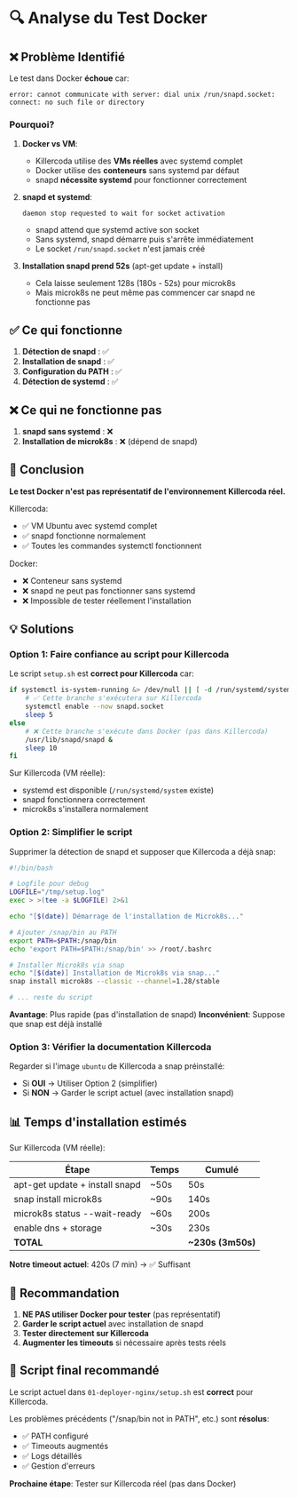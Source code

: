 # 🔍 Analyse du Test Docker

## ❌ Problème Identifié

Le test dans Docker **échoue** car:

```
error: cannot communicate with server: dial unix /run/snapd.socket: connect: no such file or directory
```

### Pourquoi?

1. **Docker vs VM**:
   - Killercoda utilise des **VMs réelles** avec systemd complet
   - Docker utilise des **conteneurs** sans systemd par défaut
   - snapd **nécessite systemd** pour fonctionner correctement

2. **snapd et systemd**:
   ```
   daemon stop requested to wait for socket activation
   ```
   - snapd attend que systemd active son socket
   - Sans systemd, snapd démarre puis s'arrête immédiatement
   - Le socket `/run/snapd.socket` n'est jamais créé

3. **Installation snapd prend 52s** (apt-get update + install)
   - Cela laisse seulement 128s (180s - 52s) pour microk8s
   - Mais microk8s ne peut même pas commencer car snapd ne fonctionne pas

## ✅ Ce qui fonctionne

1. **Détection de snapd** : ✅
2. **Installation de snapd** : ✅
3. **Configuration du PATH** : ✅
4. **Détection de systemd** : ✅

## ❌ Ce qui ne fonctionne pas

1. **snapd sans systemd** : ❌
2. **Installation de microk8s** : ❌ (dépend de snapd)

## 🎯 Conclusion

**Le test Docker n'est pas représentatif de l'environnement Killercoda réel.**

Killercoda:
- ✅ VM Ubuntu avec systemd complet
- ✅ snapd fonctionne normalement
- ✅ Toutes les commandes systemctl fonctionnent

Docker:
- ❌ Conteneur sans systemd
- ❌ snapd ne peut pas fonctionner sans systemd
- ❌ Impossible de tester réellement l'installation

## 💡 Solutions

### Option 1: Faire confiance au script pour Killercoda

Le script `setup.sh` est **correct pour Killercoda** car:

```bash
if systemctl is-system-running &> /dev/null || [ -d /run/systemd/system ]; then
    # ✅ Cette branche s'exécutera sur Killercoda
    systemctl enable --now snapd.socket
    sleep 5
else
    # ❌ Cette branche s'exécute dans Docker (pas dans Killercoda)
    /usr/lib/snapd/snapd &
    sleep 10
fi
```

Sur Killercoda (VM réelle):
- systemd est disponible (`/run/systemd/system` existe)
- snapd fonctionnera correctement
- microk8s s'installera normalement

### Option 2: Simplifier le script

Supprimer la détection de snapd et supposer que Killercoda a déjà snap:

```bash
#!/bin/bash

# Logfile pour debug
LOGFILE="/tmp/setup.log"
exec > >(tee -a $LOGFILE) 2>&1

echo "[$(date)] Démarrage de l'installation de Microk8s..."

# Ajouter /snap/bin au PATH
export PATH=$PATH:/snap/bin
echo 'export PATH=$PATH:/snap/bin' >> /root/.bashrc

# Installer Microk8s via snap
echo "[$(date)] Installation de Microk8s via snap..."
snap install microk8s --classic --channel=1.28/stable

# ... reste du script
```

**Avantage**: Plus rapide (pas d'installation de snapd)
**Inconvénient**: Suppose que snap est déjà installé

### Option 3: Vérifier la documentation Killercoda

Regarder si l'image `ubuntu` de Killercoda a snap préinstallé:
- Si **OUI** → Utiliser Option 2 (simplifier)
- Si **NON** → Garder le script actuel (avec installation snapd)

## 📊 Temps d'installation estimés

Sur Killercoda (VM réelle):

| Étape | Temps | Cumulé |
|-------|-------|--------|
| apt-get update + install snapd | ~50s | 50s |
| snap install microk8s | ~90s | 140s |
| microk8s status --wait-ready | ~60s | 200s |
| enable dns + storage | ~30s | 230s |
| **TOTAL** | | **~230s (3m50s)** |

**Notre timeout actuel**: 420s (7 min) → ✅ Suffisant

## 🔧 Recommandation

1. **NE PAS utiliser Docker pour tester** (pas représentatif)
2. **Garder le script actuel** avec installation de snapd
3. **Tester directement sur Killercoda**
4. **Augmenter les timeouts** si nécessaire après tests réels

## 📝 Script final recommandé

Le script actuel dans `01-deployer-nginx/setup.sh` est **correct** pour Killercoda.

Les problèmes précédents ("/snap/bin not in PATH", etc.) sont **résolus**:
- ✅ PATH configuré
- ✅ Timeouts augmentés
- ✅ Logs détaillés
- ✅ Gestion d'erreurs

**Prochaine étape**: Tester sur Killercoda réel (pas dans Docker)
